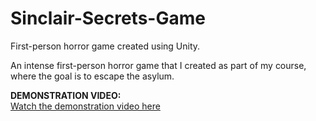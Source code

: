 # Sinclair-Secrets-Game
First-person horror game created using Unity. 

An intense first-person horror game that I created as part of my course, where the goal is to escape the asylum.

**DEMONSTRATION VIDEO:**  
[Watch the demonstration video here](https://drive.google.com/file/d/1MqMA2XISvSmrQs6V5t1Z1uUbfSf5L-tS/view?usp=sharing)
